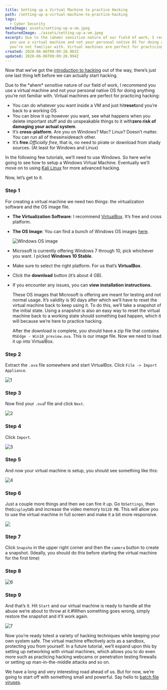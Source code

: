 ```yaml
---
title: Setting up a Virtual Machine to practice Hacking
path: /setting-up-a-virtual-machine-to-practice-hacking
tags:
  - Cyber Security
metaImage: assets/setting-up-a-vm.jpeg
featuredImage: ./assets/setting-up-a-vm.jpeg
excerpt: Due to the (ahem) sensitive nature of our field of work, I recommend
  you use a virtual machine and not your personal native OS for doing anything
  you’re not familiar with. Virtual machines are perfect for practicing hacking
created: 2020-06-06T09:09:28.903Z
updated: 2020-06-06T09:09:28.994Z
---
```

Now that we’ve got the [introduction to hacking](https://blog.leewardslope.com/what-is-hacking) out of the way, there’s just one last thing left before we can actually start hacking.

Due to the \*ahem\* *sensitive* nature of our field of work, I recommend you use a virtual machine and not your personal native OS for doing anything you’re not familiar with. Virtual machines are perfect for practicing hacking:

* You can do whatever you want inside a VM and just hit**reset**and you’re back to a working OS
* You can blow it up however you want, see what happens when you delete important stuff and do unspeakable things to it with**zero risk of damaging your actual system**.
* It’s **cross-platform**. Are you on Windows? Mac? Linux? Doesn’t matter. You can run all of these*inside*each other.
* It’s **free**.*Officially free*, that is, no need to pirate or download from shady sources. (At least for Windows and Linux)

In the following few tutorials, we’ll need to use Windows. So here we’re going to see how to setup a Windows Virtual Machine. Eventually we’ll move on to using [Kali Linux](https://blog.leewardslope.com/installing-kali) for more advanced hacking.

Now, let’s get to it.

### Step 1

For creating a virtual machine we need two things: the virtualization software and the OS image file.

* **The Virtualization Software**: I recommend [VirtualBox](https://www.virtualbox.org/). It’s free and cross platform.
* **The OS Image**: You can find a bunch of Windows OS images [here](https://developer.microsoft.com/en-us/microsoft-edge/tools/vms/).

  ![WIndows OS image](assets/windows-image-download.webp "Windows OS Image")
* Microsoft is currently offering Windows 7 through 10, pick whichever you want. I picked **Windows 10 Stable**.
* Make sure to select the right platform. For us that’s **VirtualBox**.
* Click the **download** button (it’s about 4 GB).
* If you encounter any issues, you can **view installation instructions.**

  These OS images that Microsoft is offering are meant for testing and not normal usage. It’s validity is 90 days after which we’ll have to reset the virtual machine back to keep using it. To do this, we’ll take a snapshot of the initial state. Using a snapshot is also an easy way to reset the virtual machine back to a working state should something bad happen, which it will because we’re here to practice hacking.

  After the download is complete, you should have a zip file that contains `MSEdge - Win10_preview.ova`. This is our image file. Now we need to load it up into VirtualBox.

### Step 2

Extract the `.ova` file somewhere and start VirtualBox. Click `File -> Import Appliance`.

![1](assets/virtualbox1.webp "1")

### Step 3

Now find your `.ova`f file and click `Next`.

![2](assets/virtualbox2.webp "2")

### Step 4

Click `Import`.

![3](assets/virtualbox3.webp "3")

### Step 5

And now your virtual machine is setup, you should see something like this:

![4](assets/virtualbox4.webp "4")

### Step 6

Just a couple more things and then we can fire it up. Go to`Settings`, then the`Display`tab and increase the video memory to`128 MB`. This will allow you to use the virtual machine in full screen and make it a bit more responsive.

![](assets/virtualbox5.webp)

### Step 7

Click `Snapsho` in the upper right corner and then the `camera` button to create a snapshot. (Ideally, you should do this before starting the virtual machine for the first time)

### Step 8

![6](assets/virtualbox6.webp "6")

### Step 9

And that’s it. Hit `Start` and our virtual machine is ready to handle all the abuse we’re about to throw at it.~~If~~When something goes wrong, simply restore the snapshot and it’ll work again.

![7](assets/virtualbox7.webp "7")

Now you’re ready totest a variety of hacking techniques while keeping your own system safe. The virtual machine effectively acts as a sandbox, protecting you from yourself. In a future tutorial, we’ll expand upon this by setting up networking with virtual machines, which allows you to do even more such as practicing hacking webcams or penetration testing firewalls or setting up man-in-the-middle attacks and so on.

We have a long and very interesting road ahead of us. But for now, we’re going to start off with something small and powerful. Say hello to [batch file viruses](http://blog.leewardslope.com/introduction-to-batch-file-viruses).